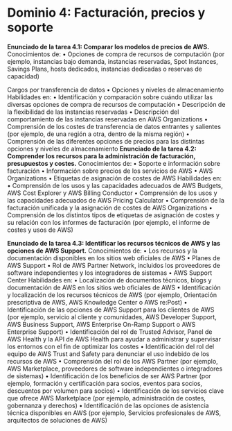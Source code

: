 # Dominio 4: Facturación, precios y soporte

**Enunciado de la tarea 4.1: Comparar los modelos de precios de AWS.**
Conocimientos de:
• Opciones de compra de recursos de computación (por ejemplo, instancias
bajo demanda, instancias reservadas, Spot Instances, Savings Plans, hosts
dedicados, instancias dedicadas o reservas de capacidad)

Cargos por transferencia de datos
• Opciones y niveles de almacenamiento
Habilidades en:
• Identificación y comparación sobre cuándo utilizar las diversas opciones de
compra de recursos de computación
• Descripción de la flexibilidad de las instancias reservadas
• Descripción del comportamiento de las instancias reservadas en AWS
Organizations
• Comprensión de los costes de transferencia de datos entrantes y salientes
(por ejemplo, de una región a otra, dentro de la misma región)
• Comprensión de las diferentes opciones de precios para las distintas
opciones y niveles de almacenamiento
**Enunciado de la tarea 4.2: Comprender los recursos para la administración de
facturación, presupuestos y costes.**
Conocimientos de:
• Soporte e información sobre facturación
• Información sobre precios de los servicios de AWS
• AWS Organizations
• Etiquetas de asignación de costes de AWS
Habilidades en:
• Comprensión de los usos y las capacidades adecuados de AWS Budgets,
AWS Cost Explorer y AWS Billing Conductor
• Comprensión de los usos y las capacidades adecuados de AWS Pricing
Calculator
• Comprensión de la facturación unificada y la asignación de costes de AWS
Organizations
• Comprensión de los distintos tipos de etiquetas de asignación de costes y su
relación con los informes de facturación (por ejemplo, el informe de costes
y usos de AWS)

**Enunciado de la tarea 4.3: Identificar los recursos técnicos de AWS y las opciones de
AWS Support.**
Conocimientos de:
• Los recursos y la documentación disponibles en los sitios web oficiales de
AWS
• Planes de AWS Support
• Rol de AWS Partner Network, incluidos los proveedores de software
independientes y los integradores de sistemas
• AWS Support Center
Habilidades en:
• Localización de documentos técnicos, blogs y documentación de AWS en los
sitios web oficiales de AWS
• Identificación y localización de los recursos técnicos de AWS (por ejemplo,
Orientación prescriptiva de AWS, AWS Knowledge Center o AWS re:Post)
• Identificación de las opciones de AWS Support para los clientes de AWS (por
ejemplo, servicio al cliente y comunidades, AWS Developer Support, AWS
Business Support, AWS Enterprise On-Ramp Support o AWS Enterprise
Support)
• Identificación del rol de Trusted Advisor, Panel de AWS Health y la API de
AWS Health para ayudar a administrar y supervisar los entornos con el fin
de optimizar los costes
• Identificación del rol del equipo de AWS Trust and Safety para denunciar el
uso indebido de los recursos de AWS
• Comprensión del rol de los AWS Partner (por ejemplo, AWS Marketplace,
proveedores de software independientes o integradores de sistemas)
• Identificación de los beneficios de ser AWS Partner (por ejemplo, formación
y certificación para socios, eventos para socios, descuentos por volumen
para socios)
• Identificación de los servicios clave que ofrece AWS Marketplace (por
ejemplo, administración de costes, gobernanza y derechos)
• Identificación de las opciones de asistencia técnica disponibles en AWS (por
ejemplo, Servicios profesionales de AWS, arquitectos de soluciones de AWS)